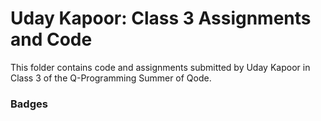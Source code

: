 # Uday Kapoor: Class 3 Assignments and Code
This folder contains code and assignments submitted by Uday Kapoor in Class 3 of the Q-Programming Summer of Qode.
### Badges